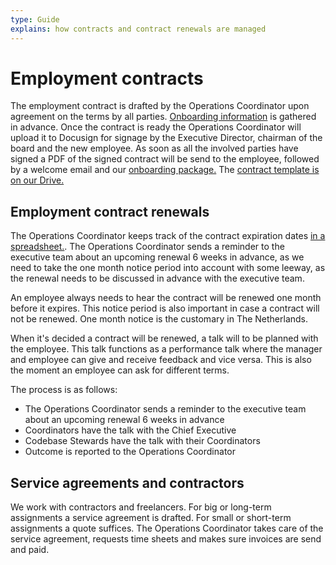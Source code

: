```yaml
---
type: Guide
explains: how contracts and contract renewals are managed
---
```


# Employment contracts

The employment contract is drafted by the Operations Coordinator upon agreement on the terms by all parties. [Onboarding information](onboarding.md) is gathered in advance. Once the contract is ready the Operations Coordinator will upload it to Docusign for signage by the Executive Director, chairman of the board and the new employee. As soon as all the involved parties have signed a PDF of the signed contract will be send to the employee, followed by a welcome email and our [onboarding package.](onboarding.md) The [contract template is on our Drive.](https://docs.google.com/document/d/1MQjkagZOo7gHPb1QLfuZUaYzIGVC47r1/edit)

## Employment contract renewals

The Operations Coordinator keeps track of the contract expiration dates [in a spreadsheet.](https://docs.google.com/spreadsheets/d/1isVOEetjiaLKMxJHPGPusnBLORxjHUc_/edit#gid=21927936). The Operations Coordinator sends a reminder to the executive team about an upcoming renewal 6 weeks in advance, as we need to take the one month notice period into account with some leeway, as the renewal needs to be discussed in advance with the executive team.

An employee always needs to hear the contract will be renewed one month before it expires. This notice period is also important in case a contract will not be renewed. One month notice is the customary in The Netherlands.

When it's decided a contract will be renewed, a talk will to be planned with the employee. This talk functions as a performance talk where the manager and employee can give and receive feedback and vice versa. This is also the moment an employee can ask for different terms.

The process is as follows:

* The Operations Coordinator sends a reminder to the executive team about an upcoming renewal 6 weeks in advance
* Coordinators have the talk with the Chief Executive
* Codebase Stewards have the talk with their Coordinators
* Outcome is reported to the Operations Coordinator

## Service agreements and contractors

We work with contractors and freelancers. For big or long-term assignments a service agreement is drafted. For small or short-term assignments a quote suffices.
The Operations Coordinator takes care of the service agreement, requests time sheets and makes sure invoices are send and paid.
